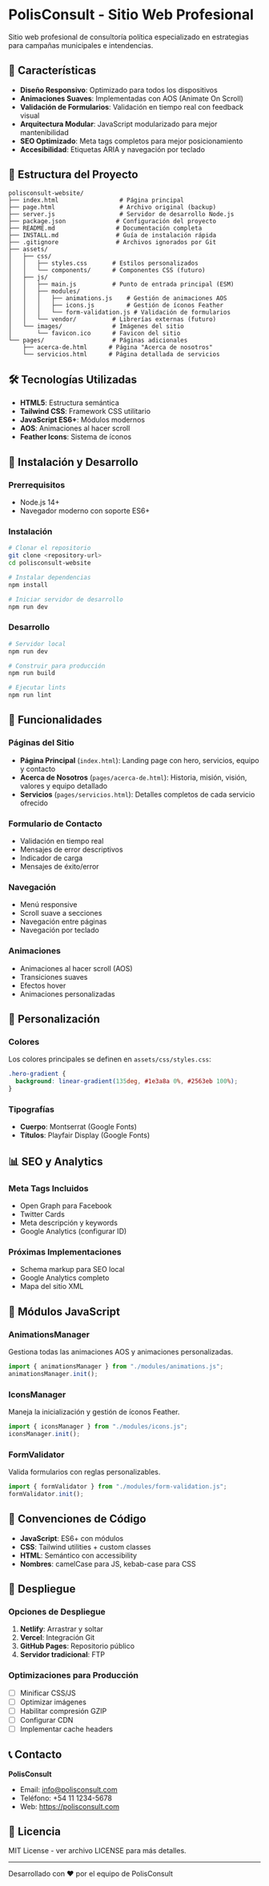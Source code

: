 # PolisConsult - Sitio Web Profesional

Sitio web profesional de consultoría política especializado en estrategias para campañas municipales e intendencias.

## 🚀 Características

- **Diseño Responsivo**: Optimizado para todos los dispositivos
- **Animaciones Suaves**: Implementadas con AOS (Animate On Scroll)
- **Validación de Formularios**: Validación en tiempo real con feedback visual
- **Arquitectura Modular**: JavaScript modularizado para mejor mantenibilidad
- **SEO Optimizado**: Meta tags completos para mejor posicionamiento
- **Accesibilidad**: Etiquetas ARIA y navegación por teclado

## 📁 Estructura del Proyecto

```
polisconsult-website/
├── index.html                 # Página principal
├── page.html                  # Archivo original (backup)
├── server.js                  # Servidor de desarrollo Node.js
├── package.json              # Configuración del proyecto
├── README.md                 # Documentación completa
├── INSTALL.md                # Guía de instalación rápida
├── .gitignore                # Archivos ignorados por Git
├── assets/
│   ├── css/
│   │   ├── styles.css       # Estilos personalizados
│   │   └── components/      # Componentes CSS (futuro)
│   ├── js/
│   │   ├── main.js          # Punto de entrada principal (ESM)
│   │   ├── modules/
│   │   │   ├── animations.js    # Gestión de animaciones AOS
│   │   │   ├── icons.js         # Gestión de íconos Feather
│   │   │   └── form-validation.js # Validación de formularios
│   │   └── vendor/          # Librerías externas (futuro)
│   └── images/              # Imágenes del sitio
│       └── favicon.ico      # Favicon del sitio
└── pages/                   # Páginas adicionales
    ├── acerca-de.html      # Página "Acerca de nosotros"
    └── servicios.html      # Página detallada de servicios
```

## 🛠️ Tecnologías Utilizadas

- **HTML5**: Estructura semántica
- **Tailwind CSS**: Framework CSS utilitario
- **JavaScript ES6+**: Módulos modernos
- **AOS**: Animaciones al hacer scroll
- **Feather Icons**: Sistema de íconos

## 🚀 Instalación y Desarrollo

### Prerrequisitos

- Node.js 14+
- Navegador moderno con soporte ES6+

### Instalación

```bash
# Clonar el repositorio
git clone <repository-url>
cd polisconsult-website

# Instalar dependencias
npm install

# Iniciar servidor de desarrollo
npm run dev
```

### Desarrollo

```bash
# Servidor local
npm run dev

# Construir para producción
npm run build

# Ejecutar lints
npm run lint
```

## 📱 Funcionalidades

### Páginas del Sitio

- **Página Principal** (`index.html`): Landing page con hero, servicios, equipo y contacto
- **Acerca de Nosotros** (`pages/acerca-de.html`): Historia, misión, visión, valores y equipo detallado
- **Servicios** (`pages/servicios.html`): Detalles completos de cada servicio ofrecido

### Formulario de Contacto

- Validación en tiempo real
- Mensajes de error descriptivos
- Indicador de carga
- Mensajes de éxito/error

### Navegación

- Menú responsive
- Scroll suave a secciones
- Navegación entre páginas
- Navegación por teclado

### Animaciones

- Animaciones al hacer scroll (AOS)
- Transiciones suaves
- Efectos hover
- Animaciones personalizadas

## 🎨 Personalización

### Colores

Los colores principales se definen en `assets/css/styles.css`:

```css
.hero-gradient {
  background: linear-gradient(135deg, #1e3a8a 0%, #2563eb 100%);
}
```

### Tipografías

- **Cuerpo**: Montserrat (Google Fonts)
- **Títulos**: Playfair Display (Google Fonts)

## 📊 SEO y Analytics

### Meta Tags Incluidos

- Open Graph para Facebook
- Twitter Cards
- Meta descripción y keywords
- Google Analytics (configurar ID)

### Próximas Implementaciones

- Schema markup para SEO local
- Google Analytics completo
- Mapa del sitio XML

## 🔧 Módulos JavaScript

### AnimationsManager

Gestiona todas las animaciones AOS y animaciones personalizadas.

```javascript
import { animationsManager } from "./modules/animations.js";
animationsManager.init();
```

### IconsManager

Maneja la inicialización y gestión de íconos Feather.

```javascript
import { iconsManager } from "./modules/icons.js";
iconsManager.init();
```

### FormValidator

Valida formularios con reglas personalizables.

```javascript
import { formValidator } from "./modules/form-validation.js";
formValidator.init();
```

## 📝 Convenciones de Código

- **JavaScript**: ES6+ con módulos
- **CSS**: Tailwind utilities + custom classes
- **HTML**: Semántico con accessibility
- **Nombres**: camelCase para JS, kebab-case para CSS

## 🚀 Despliegue

### Opciones de Despliegue

1. **Netlify**: Arrastrar y soltar
2. **Vercel**: Integración Git
3. **GitHub Pages**: Repositorio público
4. **Servidor tradicional**: FTP

### Optimizaciones para Producción

- [ ] Minificar CSS/JS
- [ ] Optimizar imágenes
- [ ] Habilitar compresión GZIP
- [ ] Configurar CDN
- [ ] Implementar cache headers

## 📞 Contacto

**PolisConsult**

- Email: info@polisconsult.com
- Teléfono: +54 11 1234-5678
- Web: https://polisconsult.com

## 📄 Licencia

MIT License - ver archivo LICENSE para más detalles.

---

Desarrollado con ❤️ por el equipo de PolisConsult
